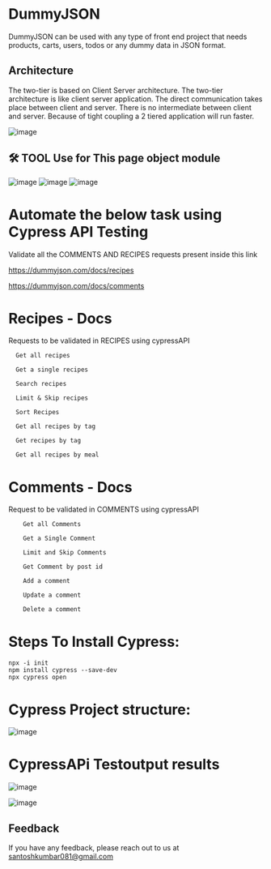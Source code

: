 
# DummyJSON

DummyJSON can be used with any type of front end project that needs products, carts, users, todos or any dummy data in JSON format.

## Architecture
The two-tier is based on Client Server architecture. The two-tier architecture is like client server application. The direct communication takes place between client and server. There is no intermediate between client and server. Because of tight coupling a 2 tiered application will run faster.

![image](https://github.com/user-attachments/assets/f95a9ca8-889b-4e8e-92cd-914cb3d20a1c)



 ## 🛠 TOOL Use for This page object module 

![image](https://github.com/user-attachments/assets/cb7bf5d6-a563-46e7-8df8-aa8a18fce946)  ![image](https://github.com/user-attachments/assets/62f8f916-956a-4039-8c60-393a4bdb7f92) ![image](https://github.com/user-attachments/assets/7a29003e-80df-4cb9-836a-594e4d0834ba)

# Automate the below task using Cypress API Testing
Validate all the COMMENTS AND RECIPES requests present inside this link   

https://dummyjson.com/docs/recipes

https://dummyjson.com/docs/comments

# Recipes - Docs
   Requests to be validated in RECIPES using cypressAPI
   
      Get all recipes
      
      Get a single recipes
      
      Search recipes
      
      Limit & Skip recipes
      
      Sort Recipes
      
      Get all recipes by tag
      
      Get recipes by tag
      
      Get all recipes by meal

# Comments - Docs
   Request to be validated in COMMENTS using  cypressAPI
   
        Get all Comments
        
        Get a Single Comment
        
        Limit and Skip Comments
        
        Get Comment by post id
        
        Add a comment
        
        Update a comment
        
        Delete a comment

# Steps To Install Cypress: 
```http
npx -i init
npm install cypress --save-dev
npx cypress open
```

#  Cypress Project structure:
![image](https://github.com/user-attachments/assets/4dbc8d1e-5328-42ee-8ef8-ea0a3b96d38d)

#  CypressAPi Testoutput results
![image](https://github.com/user-attachments/assets/91c215e5-06c7-4ca6-a128-9a91c3345a55)

![image](https://github.com/user-attachments/assets/baaaa699-a421-4f46-9b79-003fac923f48)




## Feedback

If you have any feedback, please reach out to us at santoshkumbar081@gmail.com






